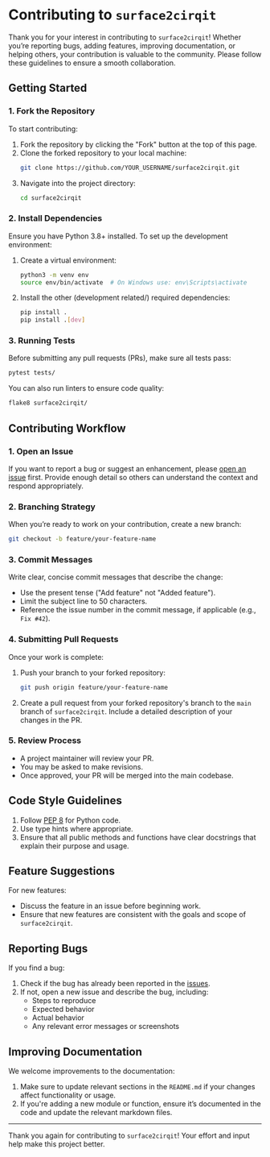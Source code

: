 # Contributing to `surface2cirqit`

Thank you for your interest in contributing to `surface2cirqit`! Whether you’re reporting bugs, adding features, improving documentation, or helping others, your contribution is valuable to the community. Please follow these guidelines to ensure a smooth collaboration.

## Getting Started

### 1. Fork the Repository
To start contributing:
1. Fork the repository by clicking the "Fork" button at the top of this page.
2. Clone the forked repository to your local machine:
   ```bash
   git clone https://github.com/YOUR_USERNAME/surface2cirqit.git
   ```
3. Navigate into the project directory:
   ```bash
   cd surface2cirqit
   ```

### 2. Install Dependencies
Ensure you have Python 3.8+ installed. To set up the development environment:
1. Create a virtual environment:
   ```bash
   python3 -m venv env
   source env/bin/activate  # On Windows use: env\Scripts\activate
   ```
2. Install the other (development related/) required dependencies:
   ```bash
   pip install .
   pip install .[dev]
   ```

### 3. Running Tests
Before submitting any pull requests (PRs), make sure all tests pass:
```bash
pytest tests/
```
You can also run linters to ensure code quality:
```bash
flake8 surface2cirqit/
```

## Contributing Workflow

### 1. Open an Issue
If you want to report a bug or suggest an enhancement, please [open an issue](https://github.com/prateekpkulkarni/surface2cirqit/issues) first. Provide enough detail so others can understand the context and respond appropriately.

### 2. Branching Strategy
When you’re ready to work on your contribution, create a new branch:
```bash
git checkout -b feature/your-feature-name
```

### 3. Commit Messages
Write clear, concise commit messages that describe the change:
- Use the present tense ("Add feature" not "Added feature").
- Limit the subject line to 50 characters.
- Reference the issue number in the commit message, if applicable (e.g., `Fix #42`).

### 4. Submitting Pull Requests
Once your work is complete:
1. Push your branch to your forked repository:
   ```bash
   git push origin feature/your-feature-name
   ```
2. Create a pull request from your forked repository's branch to the `main` branch of `surface2cirqit`. Include a detailed description of your changes in the PR.

### 5. Review Process
- A project maintainer will review your PR.
- You may be asked to make revisions.
- Once approved, your PR will be merged into the main codebase.

## Code Style Guidelines

1. Follow [PEP 8](https://pep8.org/) for Python code.
2. Use type hints where appropriate.
3. Ensure that all public methods and functions have clear docstrings that explain their purpose and usage.

## Feature Suggestions

For new features:
- Discuss the feature in an issue before beginning work.
- Ensure that new features are consistent with the goals and scope of `surface2cirqit`.

## Reporting Bugs

If you find a bug:
1. Check if the bug has already been reported in the [issues](https://github.com/prateekpkulkarni/surface2cirqit/issues).
2. If not, open a new issue and describe the bug, including:
   - Steps to reproduce
   - Expected behavior
   - Actual behavior
   - Any relevant error messages or screenshots

## Improving Documentation

We welcome improvements to the documentation:
1. Make sure to update relevant sections in the `README.md` if your changes affect functionality or usage.
2. If you're adding a new module or function, ensure it’s documented in the code and update the relevant markdown files.

---

Thank you again for contributing to `surface2cirqit`! Your effort and input help make this project better.

